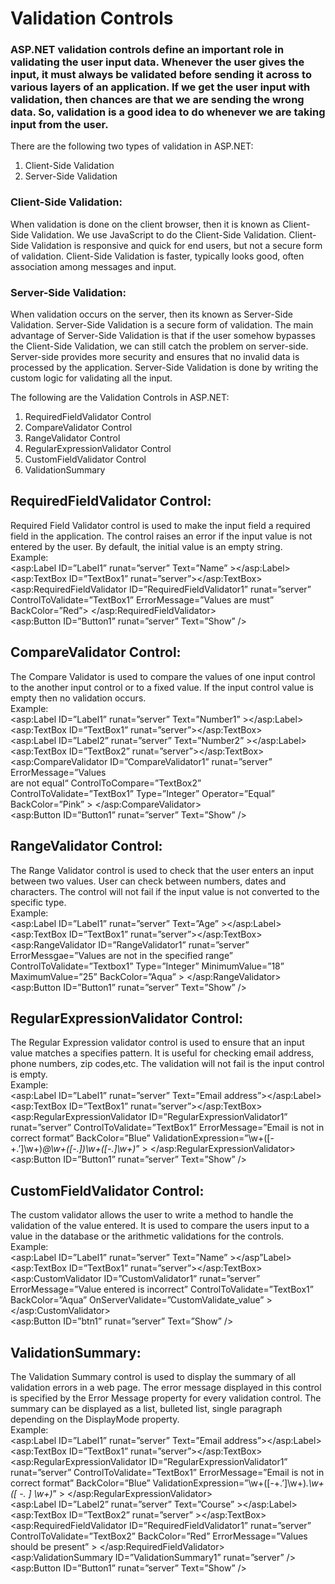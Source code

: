 # Validation Controls
   ### ASP.NET validation controls define an important role in validating the user input data. Whenever the user gives the input, it must always be validated before sending it across to various layers of an application. If we get the user input with validation, then chances are that we are sending the wrong data. So, validation is a good idea to do whenever we are taking input from the user.

   There are the following two types of validation in ASP.NET:
1. Client-Side Validation
2. Server-Side Validation

### Client-Side Validation:<br>
When validation is done on the client browser, then it is known as Client-Side Validation. We use JavaScript to do the Client-Side Validation. Client-Side Validation is responsive and quick for end users, but not a secure form of validation. Client-Side Validation is faster, typically looks good, often association among messages and input.

### Server-Side Validation:<br>
When validation occurs on the server, then its known as Server-Side Validation. Server-Side Validation is a secure form of validation. The main advantage of Server-Side Validation is that if the user somehow bypasses the Client-Side Validation, we can still catch the problem on server-side. Server-side provides more security and ensures that no invalid data is processed by the application. Server-Side Validation is done by writing the custom logic for validating all the input.

The following are the Validation Controls in ASP.NET:

1. RequiredFieldValidator Control
2. CompareValidator Control
3. RangeValidator Control
4. RegularExpressionValidator Control
5. CustomFieldValidator Control
6. ValidationSummary

## RequiredFieldValidator Control:<br>
Required Field Validator control is used to make the input field a required field in the application. The control raises an error if the input value is not entered by the user. By default, the initial value is an empty string.<br>
Example:<br>
<asp:Label ID=”Label1” runat=”server” Text=”Name” ></asp:Label><br>
<asp:TextBox ID=”TextBox1” runat=”server”></asp:TextBox><br>
<asp:RequiredFieldValidator ID=”RequiredFieldValidator1” runat=”server” ControlToValidate=”TextBox1” ErrorMessage=”Values are must” BackColor=”Red”>
</asp:RequiredFieldValidator><br>
<asp:Button ID=”Button1” runat=”server” Text=”Show” />
  
## CompareValidator Control:<br>
The Compare Validator is used to compare the values of one input control to the another input control or to a fixed value. If the input control value is empty then no validation occurs.<br>
Example:<br>
 <asp:Label ID=”Label1” runat=”server” Text=”Number1” ></asp:Label><br>
       <asp:TextBox ID=”TextBox1” runat=”server”></asp:TextBox><br/>
       <asp:Label ID=”Label2” runat=”server” Text=”Number2” ></asp:Label><br>
       <asp:TextBox ID=”TextBox2” runat=”server”></asp:TextBox><br/>
       <asp:CompareValidator ID=”CompareValidator1” runat=”server” ErrorMessage=”Values     
are not equal“ ControlToCompare=”TextBox2” ControlToValidate=”TextBox1” Type=”Integer” Operator=”Equal” BackColor=”Pink” >
       </asp:CompareValidator>
       <br/>
       <asp:Button ID=”Button1” runat=”server” Text=”Show” />

## RangeValidator Control:<br>
 The Range Validator control is used to check that the user enters an input between two values. User can check between numbers, dates and characters. The control will not fail if the input value is not converted to the specific type.<br>
 Example:<br>
<asp:Label ID=”Label1” runat=”server” Text=”Age” ></asp:Label><br>
<asp:TextBox ID=”TextBox1” runat=”server”></asp:TextBox><br/>
<asp:RangeValidator ID=”RangeValidator1” runat=”server” ErrorMessgae=”Values are not in the specified range” ControlToValidate=”Textbox1” Type=”Integer” MinimumValue=”18” MaximumValue=”25” BackColor=”Aqua” >
</asp:RangeValidator>
 <br/>
<asp:Button ID=”Button1” runat=”server” Text=”Show” />

## RegularExpressionValidator Control:<br>
The Regular Expression validator control is used to ensure that an input value matches a specifies pattern. It is useful for checking email address, phone numbers, zip codes,etc. The validation will not fail is the input control is empty.<br>
Example:<br>
  <asp:Label ID=”Label1” runat=”server” Text=”Email address”></asp:Label><br>
      <asp:TextBox ID=”TextBox1” runat=”server”></asp:TextBox><br>
      <asp:RegularExpressionValidator ID=”RegularExpressionValidator1” runat=”server” 
      ControlToValidate=”TextBox1” ErrorMessage=”Email is not in correct format” BackColor=”Blue” ValidationExpression=”\w+([-+.’]\w+)*@\w+([-.])\w+([-.]\w+)*” >
      </asp:RegularExpressionValidator>
      <br/>
      <asp:Button ID=”Button1” runat=”server” Text=”Show” />

## CustomFieldValidator Control:<br>
The custom validator allows the user to write a method to handle the validation of the value entered. It is used to compare the users input to a value in the database or the arithmetic validations for the controls.<br>
Example:<br>
  <asp:Label ID=”Label1” runat=”server” Text=”Name” ></asp”Label><br>
    <asp:TextBox ID=”TextBox1” runat=”server”></asp:TextBox><br/>
    <asp:CustomValidator ID=”CustomValidator1” runat=”server” ErrorMessage=”Value entered is incorrect” ControlToValidate=”TextBox1” BackColor=”Aqua” OnServerValidate=”CustomValidate_value” >
    </asp:CustomValidator><br>
    <asp:Button ID=”btn1” runat=”server” Text=”Show” />

## ValidationSummary:<br>
The Validation Summary control is used to display the summary of all validation errors in a web page. The error message displayed in this control is specified by the Error Message property for every validation control. The summary can be displayed as a list, bulleted list, single paragraph depending on the DisplayMode property.<br>
Example:<br>
 <asp:Label ID=”Label1” runat=”server” Text=”Email address”></asp:Label><br>
    <asp:TextBox ID=”TextBox1” runat=”server”></asp:TextBox><br>
    <asp:RegularExpressionValidator ID=”RegularExpressionValidator1” runat=”server” ControlToValidate=”TextBox1” ErrorMessage=”Email is not in correct format” BackColor=”Blue” ValidationExpression=”\w+([-+.’]\w+)*\.\w+([ -. ] \w+)*” >
    </asp:RegularExpressionValidator>
    <br/>
    <asp:Label ID=”Label2” runat=”server” Text=”Course” ></asp:Label><br>
    <asp:TextBox ID=”TextBox2” runat=”server” ></asp:TextBox>
    <br/>
    <asp:RequiredFieldValidator ID=”RequiredFieldValidator1” runat=”server” ControlToValidate=”TextBox2” BackColor=”Red” ErrorMessage=”Values should be present” >
    </asp:RequiredFieldValidator>
    <br/>
    <asp:ValidationSummary ID=”ValidationSummary1” runat=”server” /><br>
    <asp:Button ID=”Button1” runat=”server” Text=”Show” />

